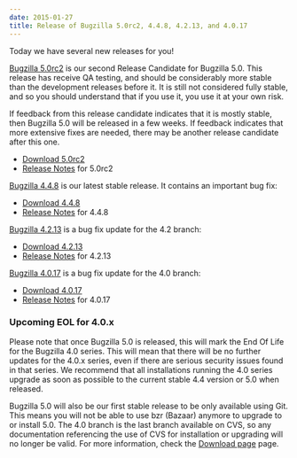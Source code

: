 ```yaml
---
date: 2015-01-27
title: Release of Bugzilla 5.0rc2, 4.4.8, 4.2.13, and 4.0.17
---
```


Today we have several new releases for you!

[Bugzilla 5.0rc2](../releases/5.0/) is our second Release Candidate for Bugzilla 5.0\. This release has receive QA testing, and should be considerably more stable than the development releases before it. It is still not considered fully stable, and so you should understand that if you use it, you use it at your own risk.

If feedback from this release candidate indicates that it is mostly stable, then Bugzilla 5.0 will be released in a few weeks. If feedback indicates that more extensive fixes are needed, there may be another release candidate after this one.

*   [Download 5.0rc2](../download/#v50)
*   [Release Notes](../releases/5.0/release-notes.html) for 5.0rc2

[Bugzilla 4.4.8](../releases/4.4.8/) is our latest stable release. It contains an important bug fix:

*   [Download 4.4.8](../download/#v44)
*   [Release Notes](../releases/4.4.8/release-notes.html) for 4.4.8

[Bugzilla 4.2.13](../releases/4.2.13/) is a bug fix update for the 4.2 branch:

*   [Download 4.2.13](../download/#v42)
*   [Release Notes](../releases/4.2.13/release-notes.html) for 4.2.13

[Bugzilla 4.0.17](../releases/4.0.17/) is a bug fix update for the 4.0 branch:

*   [Download 4.0.17](../download/#v40)
*   [Release Notes](../releases/4.0.17/release-notes.html) for 4.0.17

### Upcoming EOL for 4.0.x

Please note that once Bugzilla 5.0 is released, this will mark the End Of Life for the Bugzilla 4.0 series. This will mean that there will be no further updates for the 4.0.x series, even if there are serious security issues found in that series. We recommend that all installations running the 4.0 series upgrade as soon as possible to the current stable 4.4 version or 5.0 when released.

Bugzilla 5.0 will also be our first stable release to be only available using Git. This means you will not be able to use bzr (Bazaar) anymore to upgrade to or install 5.0\. The 4.0 branch is the last branch available on CVS, so any documentation referencing the use of CVS for installation or upgrading will no longer be valid. For more information, check the [Download page](../download) page.

